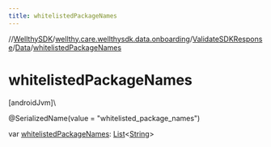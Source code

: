 ```yaml
---
title: whitelistedPackageNames
---
```

//[WellthySDK](../../../../index.html)/[wellthy.care.wellthysdk.data.onboarding](../../index.html)/[ValidateSDKResponse](../index.html)/[Data](index.html)/[whitelistedPackageNames](whitelisted-package-names.html)



# whitelistedPackageNames



[androidJvm]\




@SerializedName(value = "whitelisted_package_names")



var [whitelistedPackageNames](whitelisted-package-names.html): [List](https://kotlinlang.org/api/latest/jvm/stdlib/kotlin.collections/-list/index.html)&lt;[String](https://kotlinlang.org/api/latest/jvm/stdlib/kotlin/-string/index.html)&gt;




